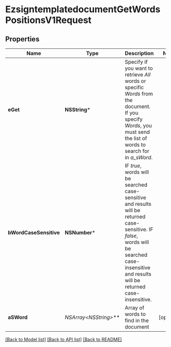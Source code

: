 # EzsigntemplatedocumentGetWordsPositionsV1Request

## Properties
Name | Type | Description | Notes
------------ | ------------- | ------------- | -------------
**eGet** | **NSString*** | Specify if you want to retrieve *All* words or specific *Words* from the document. If you specify *Words*, you must send the list of words to search for in *a_sWord*. | 
**bWordCaseSensitive** | **NSNumber*** | IF *true*, words will be searched case-sensitive and results will be returned case-sensitive. IF *false*, words will be searched case-insensitive and results will be returned case-insensitive. | 
**aSWord** | **NSArray&lt;NSString*&gt;*** | Array of words to find in the document | [optional] 

[[Back to Model list]](../README.md#documentation-for-models) [[Back to API list]](../README.md#documentation-for-api-endpoints) [[Back to README]](../README.md)


